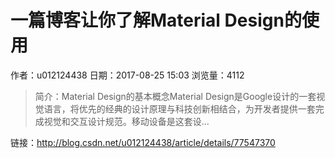 # 一篇博客让你了解Material Design的使用
作者：u012124438
日期：2017-08-25 15:03
浏览量：4112
> 简介：Material Design的基本概念Material Design是Google设计的一套视觉语言，将优先的经典的设计原理与科技创新相结合，为开发者提供一套完成视觉和交互设计规范。移动设备是这套设...

 链接：http://blog.csdn.net/u012124438/article/details/77547370
